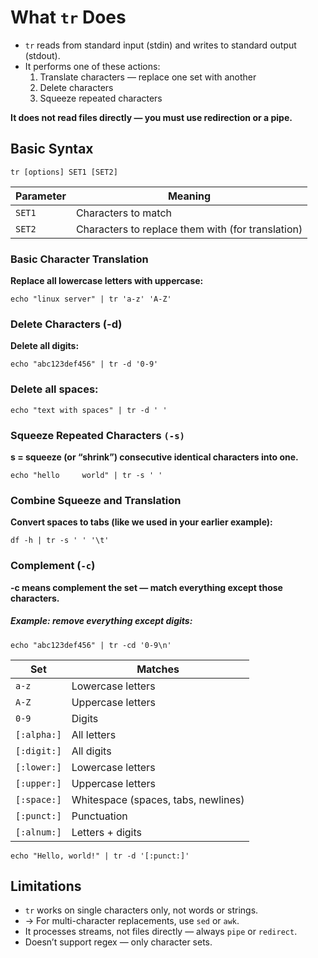 # What `tr` Does

- `tr` reads from standard input (stdin) and writes to standard output (stdout).
-  It performs one of these actions:
    1. Translate characters — replace one set with another
    2. Delete characters
    3. Squeeze repeated characters

**It does not read files directly — you must use redirection or a pipe.**

## Basic Syntax
```
tr [options] SET1 [SET2]
```
| Parameter | Meaning                                           |
| --------- | ------------------------------------------------- |
| `SET1`    | Characters to match                               |
| `SET2`    | Characters to replace them with (for translation) |


### Basic Character Translation

**Replace all lowercase letters with uppercase:**
```
echo "linux server" | tr 'a-z' 'A-Z'
```

### Delete Characters (-d)

**Delete all digits:**
```
echo "abc123def456" | tr -d '0-9'
```

### Delete all spaces:
```
echo "text with spaces" | tr -d ' '
```

### Squeeze Repeated Characters `(-s)`
**s = squeeze (or “shrink”) consecutive identical characters into one.**
```
echo "hello     world" | tr -s ' '
```

### Combine Squeeze and Translation

**Convert spaces to tabs (like we used in your earlier example):**
```
df -h | tr -s ' ' '\t'
```

### Complement (`-c`)

**-c means complement the set — match everything except those characters.**

##### Example: remove everything except digits:
```
echo "abc123def456" | tr -cd '0-9\n'
```

| Set         | Matches                             |
| ----------- | ----------------------------------- |
| `a-z`       | Lowercase letters                   |
| `A-Z`       | Uppercase letters                   |
| `0-9`       | Digits                              |
| `[:alpha:]` | All letters                         |
| `[:digit:]` | All digits                          |
| `[:lower:]` | Lowercase letters                   |
| `[:upper:]` | Uppercase letters                   |
| `[:space:]` | Whitespace (spaces, tabs, newlines) |
| `[:punct:]` | Punctuation                         |
| `[:alnum:]` | Letters + digits                    |


```
echo "Hello, world!" | tr -d '[:punct:]'
```


## Limitations

  - `tr` works on single characters only, not words or strings.
  - → For multi-character replacements, use `sed` or `awk`.
  - It processes streams, not files directly — always `pipe` or `redirect`.
  - Doesn’t support regex — only character sets.


